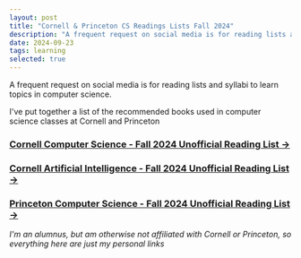 ```yaml
---
layout: post
title: "Cornell & Princeton CS Readings Lists Fall 2024"
description: "A frequent request on social media is for reading lists and syllabi to learn topics in computer science. I've put together a list of the recommended books used in computer science classes at Cornell and Princeton in Fall 2024"
date: 2024-09-23 
tags: learning
selected: true
---
```


A frequent request on social media is for reading lists and syllabi to learn topics in computer science.

I've put together a list of the recommended books used in computer science classes at Cornell and Princeton

### [Cornell Computer Science - Fall 2024 Unofficial Reading List →](https://dantasfiles.com/cornell/cornell-cs-major-reading-list-fall-2024)

### [Cornell Artificial Intelligence - Fall 2024 Unofficial Reading List →](https://dantasfiles.com/cornell/cornell-ai-minor-reading-list-fall-2024)

### [Princeton Computer Science - Fall 2024 Unofficial Reading List →](https://dantasfiles.com/princeton/princeton-cs-major-reading-list-fall-2024)

*I'm an alumnus, but am otherwise not affiliated with Cornell or Princeton, so everything here are just my personal links*
